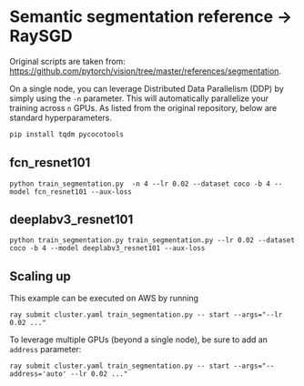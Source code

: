 # Semantic segmentation reference -> RaySGD

Original scripts are taken from: https://github.com/pytorch/vision/tree/master/references/segmentation.

On a single node, you can leverage Distributed Data Parallelism (DDP) by simply using the `-n` parameter. This will automatically parallelize your training across `n` GPUs. As listed from the original repository, below are standard hyperparameters.

```bash
pip install tqdm pycocotools
```


## fcn_resnet101
```
python train_segmentation.py  -n 4 --lr 0.02 --dataset coco -b 4 --model fcn_resnet101 --aux-loss
```

## deeplabv3_resnet101
```
python train_segmentation.py train_segmentation.py --lr 0.02 --dataset coco -b 4 --model deeplabv3_resnet101 --aux-loss
```

## Scaling up

This example can be executed on AWS by running
```
ray submit cluster.yaml train_segmentation.py -- start --args="--lr 0.02 ..."
```

To leverage multiple GPUs (beyond a single node), be sure to add an `address` parameter:

```
ray submit cluster.yaml train_segmentation.py -- start --args="--address='auto' --lr 0.02 ..."
```

